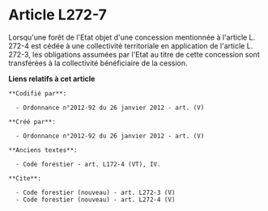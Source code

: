 # Article L272-7

Lorsqu'une forêt de l'Etat objet d'une concession mentionnée à l'article L. 272-4 est cédée à une collectivité territoriale
en application de l'article L. 272-3, les obligations assumées par l'Etat au titre de cette concession sont transférées à la
collectivité bénéficiaire de la cession.

**Liens relatifs à cet article**

	**Codifié par**:

	  - Ordonnance n°2012-92 du 26 janvier 2012 - art. (V)

	**Créé par**:

	  - Ordonnance n°2012-92 du 26 janvier 2012 - art. (V)

	**Anciens textes**:

	  - Code forestier - art. L172-4 (VT), IV.

	**Cite**:

	  - Code forestier (nouveau) - art. L272-3 (V)
	  - Code forestier (nouveau) - art. L272-4 (V)
